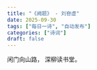 ```yaml
---
title: "《阙题》 - 刘昚虚"
date: 2025-09-30
tags: ["每日一诗", "自动发布"]
categories: ["诗词"]
draft: false
---
```


闲门向山路，
深柳读书堂。

